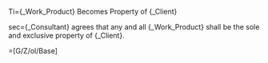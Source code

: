 Ti={_Work_Product} Becomes Property of {_Client}

sec={_Consultant} agrees that any and all {_Work_Product} shall be the sole and exclusive property of {_Client}.

=[G/Z/ol/Base]
